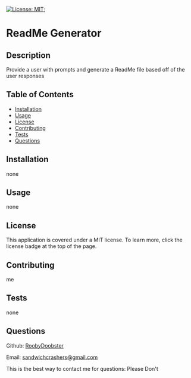 [![License: MIT](https://img.shields.io/badge/License-MIT-yellow.svg)](https://opensource.org/licenses/MIT);
  # ReadMe Generator
  
  ## Description
  Provide a user with prompts and generate a ReadMe file based off of the user responses
  
  ## Table of Contents
  - [Installation](#installation)
  - [Usage](#usage)
  - [License](#license)
  - [Contributing](#contributing)
  - [Tests](#tests)
  - [Questions](#questions)
  
  ## Installation
  none
  
  ## Usage
  none
  
  ## License
  This application is covered under a MIT license. To learn more, click the license badge at the top of the page.
  
  ## Contributing
  me
  
  ## Tests
  none
  
  ## Questions
  Github: [RoobyDoobster](https://github.com/RoobyDoobster)

  Email: sandwichcrashers@gmail.com

  This is the best way to contact me for questions: Please Don't
  
  